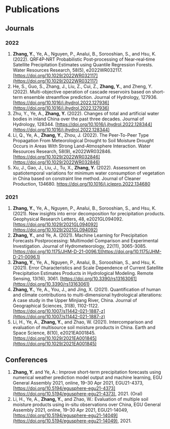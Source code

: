 # Publications

## Journals
### 2022
1. **Zhang, Y.**, Ye, A., Nguyen, P., Analui, B., Sorooshian, S., and Hsu, K. (2022). QRF4P‐NRT Probabilistic Post‐processing of Near‐real‐time Satellite Precipitation Estimates using Quantile Regression Forests. Water Resources Research, 58(5), e2022WR032117. [https://doi.org/10.1029/2022WR032117](https://doi.org/10.1029/2022WR032117)
2. He, S., Guo, S., Zhang, J., Liu, Z., Cui, Z., **Zhang, Y.**, and Zheng, Y. (2022). Multi-objective operation of cascade reservoirs based on short-term ensemble streamflow prediction. Journal of Hydrology, 127936. [https://doi.org/10.1016/j.jhydrol.2022.127936](https://doi.org/10.1016/j.jhydrol.2022.127936)
3. Zhu, Y., Ye, A., **Zhang, Y.** (2022). Changes of total and artificial water bodies in inland China over the past three decades. Journal of Hydrology, 128344. [https://doi.org/10.1016/j.jhydrol.2022.128344](https://doi.org/10.1016/j.jhydrol.2022.128344)
4. Li, Q.,  Ye, A., **Zhang, Y.**, Zhou, J. (2022). The Peer-To-Peer Type Propagation From Meteorological Drought to Soil Moisture Drought Occurs in Areas With Strong Land-Atmosphere Interaction. Water Resources Research, 58(9), e2022WR032846. [https://doi.org/10.1029/2022WR032846](https://doi.org/10.1029/2022WR032846)
5. Xu, J., Gao, J., Liu, J., Tu, X., **Zhang, Y.** (2022). Assessment on spatiotemporal variations for minimum water consumption of vegetation in China based on constraint line method. Journal of Cleaner Production, 134680. https://doi.org/10.1016/j.jclepro.2022.134680

### 2021
1. **Zhang, Y.**, Ye, A., Nguyen, P., Analui, B., Sorooshian, S., and Hsu, K. (2021). New insights into error decomposition for precipitation products. Geophysical Research Letters, 48,  e2021GL094092. [https://doi.org/10.1029/2021GL094092](https://doi.org/10.1029/2021GL094092)
2. **Zhang, Y.**, and Ye, A. (2021). Machine Learning for Precipitation Forecasts Postprocessing: Multimodel Comparison and Experimental Investigation. Journal of Hydrometeorology, 22(11), 3065-3085. [https://doi.org/10.1175/JHM-D-21-0096.1](https://doi.org/10.1175/JHM-D-21-0096.1)
3. **Zhang, Y.**, Ye, A., Nguyen, P., Analui, B., Sorooshian, S., and Hsu, K. (2021). Error Characteristics and Scale Dependence of Current Satellite Precipitation Estimates Products in Hydrological Modeling. Remote Sensing, 13(16), 3061. [https://doi.org/10.3390/rs13163061](https://doi.org/10.3390/rs13163061)
4. **Zhang, Y.**, Ye, A., You, J., and Jing, X. (2021). Quantification of human and climate contributions to multi-dimensional hydrological alterations: A case study in the Upper Minjiang River, China. Journal of Geographical Sciences, 31(8), 1102-1122. [https://doi.org/10.1007/s11442-021-1887-z](https://doi.org/10.1007/s11442-021-1887-z)
5. Li, H., Ye, A., **Zhang, Y.**, and Zhao, W. (2021). Intercomparison and evaluation of multisource soil moisture products in China. Earth and Space Science, 8(10), e2021EA001845. [https://doi.org/10.1029/2021EA001845](https://doi.org/10.1029/2021EA001845)


## Conferences
1. **Zhang, Y.** and Ye, A.: Improve short-term precipitation forecasts using numerical weather prediction model output and machine learning, EGU General Assembly 2021, online, 19–30 Apr 2021, EGU21-4373, [https://doi.org/10.5194/egusphere-egu21-4373](https://doi.org/10.5194/egusphere-egu21-4373), 2021. (Oral)
2. Li, H., Ye, A., **Zhang, Y.**, and Zhao, W.: Evaluation of multiple soil moisture products using in-situ observations over China, EGU General Assembly 2021, online, 19–30 Apr 2021, EGU21-14049, [https://doi.org/10.5194/egusphere-egu21-14049](https://doi.org/10.5194/egusphere-egu21-14049), 2021.